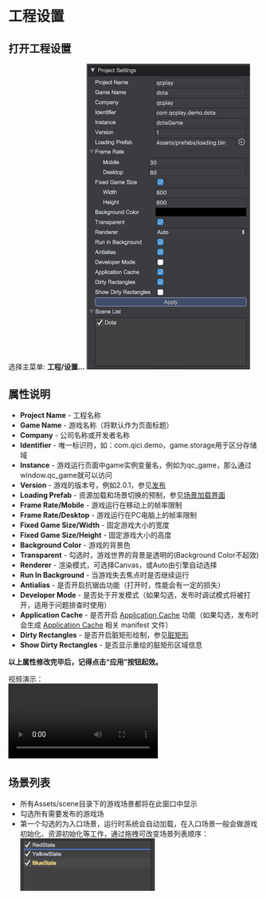 # 工程设置

## 打开工程设置
选择主菜单: __工程/设置...__	
![](images/settings.png)  

## 属性说明
* __Project Name__ - 工程名称
* __Game Name__ - 游戏名称（将默认作为页面标题）
* __Company__ - 公司名称或开发者名称
* __Identifier__ - 唯一标识符，如：com.qici.demo，game.storage用于区分存储域
* __Instance__ - 游戏运行页面中game实例变量名，例如为qc_game，那么通过window.qc_game就可以访问	
* __Version__ - 游戏的版本号，例如2.0.1，参见[发布](../Publish/index.html)
* __Loading Prefab__ - 资源加载和场景切换的预制，参见[场景加载界面](../LoadingPrefab/index.html)
* __Frame Rate/Mobile__ - 游戏运行在移动上的帧率限制
* __Frame Rate/Desktop__ - 游戏运行在PC电脑上的帧率限制
* __Fixed Game Size/Width__ - 固定游戏大小的宽度
* __Fixed Game Size/Height__ - 固定游戏大小的高度
* __Background Color__ - 游戏的背景色
* __Transparent__ - 勾选时，游戏世界的背景是透明的(Background Color不起效)
* __Renderer__ - 渲染模式，可选择Canvas，或Auto由引擎自动选择
* __Run In Background__ - 当游戏失去焦点时是否继续运行
* __Antialias__ - 是否开启抗锯齿功能（打开时，性能会有一定的损失）
* __Developer Mode__ - 是否处于开发模式（如果勾选，发布时调试模式将被打开，适用于问题排查时使用）
* __Application Cache__ - 是否开启 [Application Cache](https://developer.mozilla.org/zh-CN/docs/Web/HTML/Using_the_application_cache) 功能（如果勾选，发布时会生成 [Application Cache](https://developer.mozilla.org/zh-CN/docs/Web/HTML/Using_the_application_cache) 相关 manifest 文件）
* __Dirty Rectangles__ -
  是否开启脏矩形绘制，参见[脏矩形](../DirtyRectangles/README.md)
* __Show Dirty Rectangles__ - 是否显示重绘的脏矩形区域信息

__以上属性修改完毕后，记得点击“应用”按钮起效。__

视频演示：  
<video controls="controls" src="../video/change_settings.mp4"></video>  

## 场景列表
* 所有Assets/scene目录下的游戏场景都将在此窗口中显示
* 勾选所有需要发布的游戏场
* 第一个勾选的为入口场景，运行时系统会自动加载，在入口场景一般会做游戏初始化、资源初始化等工作，通过拖拽可改变场景列表顺序：	
![](images/dnd.png) 

